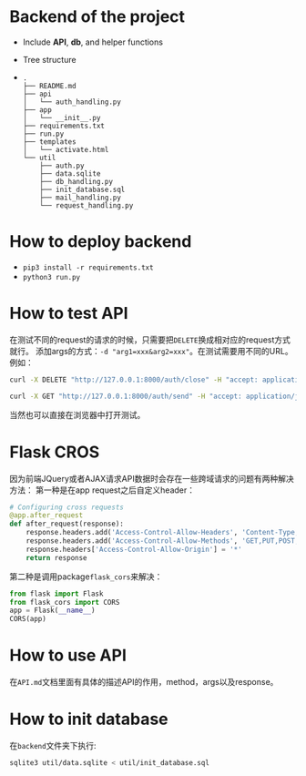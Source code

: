 # Backend of the project

- Include **API**, **db**, and helper functions

- Tree structure

- ```
  .
  ├── README.md
  ├── api
  │   └── auth_handling.py
  ├── app
  │   └── __init__.py
  ├── requirements.txt
  ├── run.py
  ├── templates
  │   └── activate.html
  └── util
      ├── auth.py
      ├── data.sqlite
      ├── db_handling.py
      ├── init_database.sql
      ├── mail_handling.py
      └── request_handling.py
  ```

# How to deploy backend

- `pip3 install -r requirements.txt`
- `python3 run.py`

# How to test API
在测试不同的request的请求的时候，只需要把`DELETE`换成相对应的request方式就行。
添加args的方式：`-d "arg1=xxx&arg2=xxx"`。在测试需要用不同的URL。例如：
```bash
curl -X DELETE "http://127.0.0.1:8000/auth/close" -H "accept: application/json" -d "username=shunyangli0@gmail.com&password=li19980812"
```
```bash
curl -X GET "http://127.0.0.1:8000/auth/send" -H "accept: application/json" -d "username=shunyangli0@gmail.com"
```
当然也可以直接在浏览器中打开测试。

# Flask CROS
因为前端JQuery或者AJAX请求API数据时会存在一些跨域请求的问题有两种解决方法：
第一种是在app request之后自定义header：
```python
# Configuring cross requests
@app.after_request
def after_request(response):
    response.headers.add('Access-Control-Allow-Headers', 'Content-Type,Authorization,session_id')
    response.headers.add('Access-Control-Allow-Methods', 'GET,PUT,POST,DELETE,OPTIONS,HEAD')
    response.headers['Access-Control-Allow-Origin'] = '*'
    return response

```
第二种是调用package`flask_cors`来解决：
```python
from flask import Flask
from flask_cors import CORS
app = Flask(__name__)
CORS(app)

```

# How to use API
在`API.md`文档里面有具体的描述API的作用，method，args以及response。

# How to init database
在`backend`文件夹下执行:
```bash
sqlite3 util/data.sqlite < util/init_database.sql
```